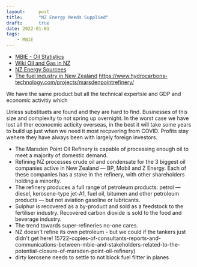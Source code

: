 ```yaml
---
layout:     post
title:      "NZ Energy Needs Supplied"
draft:      true
date: 2022-01-01
tags:
    - MBIE
---
```


- [MBIE - Oil Statistics](https://www.mbie.govt.nz/building-and-energy/energy-and-natural-resources/energy-statistics-and-modelling/energy-statistics/oil-statistics/)
- [Wiki Oil and Gas in NZ](https://en.wikipedia.org/wiki/Oil_and_gas_industry_in_New_Zealand)
- [NZ Energy Sourcees](https://www.energyresources.org.nz/)
- [The fuel industry in New Zealand](https://fuelquality.tradingstandards.govt.nz/for-consumers/the-fuel-industry-in-new-zealands)
https://www.hydrocarbons-technology.com/projects/marsdenpointrefinery/


We have the same product but all the technical expertsie and GDP and  economic activitiy which 


Unless substituets are found and they are hard to find. Businesses of this size and complexity to not spring up overnight. 
In the worst case we have lost all ther econocmic acticity overseas, 
in the best it will take some years to build up just when we need it most recpvering from COVID. 
Profits stay wehere they have always been with largely foreign investors.


- The Marsden Point Oil Refinery is capable of processing enough oil to meet a majority of domestic demand.
- Refining NZ processes crude oil and condensate for the 3 biggest oil companies active in New Zealand — BP, Mobil and Z Energy. Each of these companies has a stake in the refinery, with other shareholders holding a minority.
- The refinery produces a full range of petroleum products: petrol — diesel, kerosene-type jet-A1, fuel oil, bitumen and other petroleum products — but not aviation gasoline or lubricants.
- Sulphur is recovered as a by-product and sold as a feedstock to the fertiliser industry. Recovered carbon dioxide is sold to the food and beverage industry.
- The trend towards super-refineries no-one cares.
- NZ doesn't refine its own petroleum - but we could if the tankers just didn't get here!
15722-copies-of-consultants-reports-and-communications-between-mbie-and-stakeholders-related-to-the-potential-closure-of-marsden-point-oil-refinery)
- dirty kerosene needs to settle to not block fuel filtter in planes




